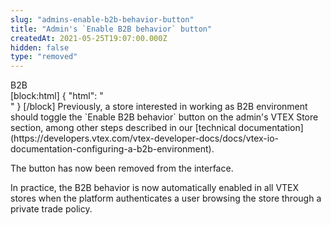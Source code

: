 ```yaml
---
slug: "admins-enable-b2b-behavior-button"
title: "Admin's `Enable B2B behavior` button"
createdAt: 2021-05-25T19:07:00.000Z
hidden: false
type: "removed"
---
```


<div class="badge" id="B2B">B2B</div>
[block:html]
{
  "html": "<br/>"
}
[/block]
Previously, a store interested in working as B2B environment should toggle the `Enable B2B behavior` button on the admin's VTEX Store section, among other steps described in our [technical documentation](https://developers.vtex.com/vtex-developer-docs/docs/vtex-io-documentation-configuring-a-b2b-environment). 

The button has now been removed from the interface. 

In practice, the B2B behavior is now automatically enabled in all VTEX stores when the platform authenticates a user browsing the store through a private trade policy.